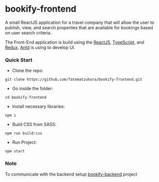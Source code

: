 # bookify-frontend
A small ReactJS application for a travel company that will allow the user to publish, view, and search properties that are available for bookings based on user search criteria.

The Front-End application is build using the [ReactJS](https://reactjs.org/), [TypeScript](https://www.typescriptlang.org/), and [Redux](https://redux.js.org/). [Antd](https://ant.design/) is using to develop UI.

### Quick Start
* Clone the repo:
```
git clone https://github.com/fatematzuhora/bookify-frontend.git
```
* Go inside the folder:
```
cd bookify-frontend
```
* Install necessary libraries:
```
npm i
```
* Build CSS from SASS:
```
npm run build:css
```
* Run Project:
```
npm start
```

### Note
To communicate with the backend setup [bookify-backend](https://github.com/fatematzuhora/bookify-backend) project